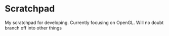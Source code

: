 # Scratchpad
My scratchpad for developing. Currently focusing on OpenGL. Will no doubt branch off into other things

